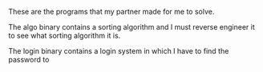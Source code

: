 These are the programs that my partner made for me to solve.

The algo binary contains a sorting algorithm and I must reverse engineer it to see what sorting algorithm it is.

The login binary contains a login system in which I have to find the password to
